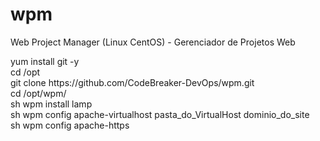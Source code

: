 # wpm
<p>Web Project Manager (Linux CentOS) - Gerenciador de Projetos Web</p>
yum install git -y<br>
cd /opt<br>
git clone https://github.com/CodeBreaker-DevOps/wpm.git <br>
cd /opt/wpm/ <br>
sh wpm install lamp <br>
sh wpm config apache-virtualhost pasta_do_VirtualHost dominio_do_site <br>
sh wpm config apache-https <br>

